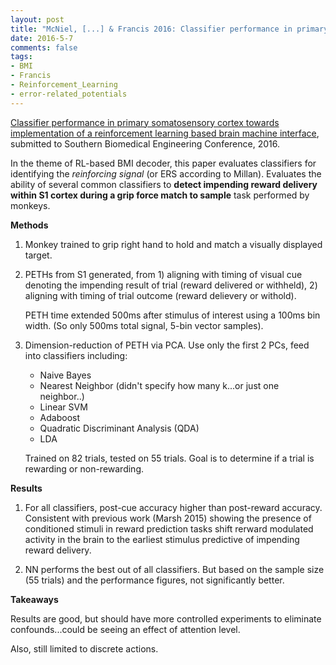 ```yaml
---
layout: post
title: "McNiel, [...] & Francis 2016: Classifier performance in primary somatosensory cortex towards implementation of a reinforcement learning based brain machine interface"
date: 2016-5-7
comments: false
tags:
- BMI
- Francis
- Reinforcement_Learning
- error-related_potentials
---
```


[Classifier performance in primary somatosensory cortex towards implementation of a reinforcement learning based brain machine interface](http://joefrancislab.com/pdfs/Dave_SBEC%202016.pdf), submitted to Southern Biomedical Engineering Conference, 2016.

In the theme of RL-based BMI decoder, this paper evaluates classifiers for identifying the *reinforcing signal* (or ERS according to Millan). Evaluates the ability of several common classifiers to **detect impending reward delivery within S1 cortex during a grip force match to sample** task performed by monkeys.

**Methods**

1. Monkey trained to grip right hand to hold and match a visually displayed target.

2. PETHs from S1 generated, from 1) aligning with timing of visual cue denoting the impending result of trial (reward delivered or withheld), 2) aligning with timing of trial outcome (reward delievery or withold).
   
   PETH time extended 500ms after stimulus of interest using a 100ms bin width. (So only 500ms total signal, 5-bin vector samples).

3. Dimension-reduction of PETH via PCA. Use only the first 2 PCs, feed into classifiers including:

    * Naive Bayes
    * Nearest Neighbor (didn't specify how many k...or just one neighbor..)
    * Linear SVM
    * Adaboost
    * Quadratic Discriminant Analysis (QDA)
    * LDA
    
    Trained on 82 trials, tested on 55 trials. Goal is to determine if a trial is rewarding or non-rewarding.

**Results**

1. For all classifiers, post-cue accuracy higher than post-reward accuracy. Consistent with previous work (Marsh 2015) showing the presence of conditioned stimuli in reward prediction tasks shift rerward modulated activity in the brain to the earliest stimulus predictive of impending reward delivery.

2. NN performs the best out of all classifiers. But based on the sample size (55 trials) and the performance figures, not significantly better.

**Takeaways**

Results are good, but should have more controlled experiments to eliminate confounds...could be seeing an effect of attention level.

Also, still limited to discrete actions.

